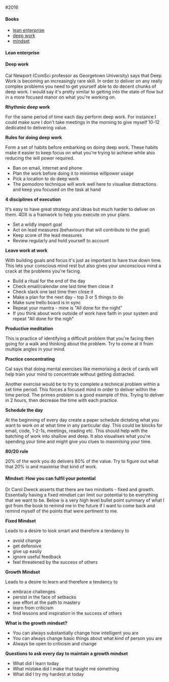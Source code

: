 
#2016

#### Books
- [lean enterprise](#lean-enterprise)
- [deep work](#deep-work)
- [mindset](#mindset-how-you-can-fulfil-your-potential)


#### Lean enterprise

#### Deep work

Cal Newport (ComSci professor as Georgetown University) says that Deep Work is becoming an increasingly rare skill. In order to deliver on any really complex problems you need to get yourself able to do decent chunks of deep work. I would say it's pretty similar to getting into the state of flow but in a more focused manor on what you're working on.

**Rhythmic deep work**

For the same period of time each day perform deep work.  For instance I could make sure I don't take meetings in the morning to give myself 10-12 dedicated to delivering value.  

**Rules for doing deep work**

Form a set of habits before embarking on doing deep work. These habits make it easier to keep focus on what you're trying to achieve while also reducing the will power required.

- Ban on email, internet and phone
- Plan the work before doing it to minimise willpower usage
- Pick a location to do deep work
- The pomodoro technique will work well here to visualise distractions and keep you focused on the task at hand

**4 disciplines of execution**

It's easy to have great strategy and ideas but much harder to deliver on them.  4DX is a framwork to help you execute on your plans.

- Set a wildly import goal
- Act on lead measures (behaviours that will contribute to the goal)
- Keep score of the lead measures
- Review regularly and hold yourself to account

**Leave work at work**

With building goals and focus it's just as important to have true down time. This lets your conscious mind rest but also gives your unconscious mind a crack at the problems you're facing.

- Build a ritual for the end of the day
 - Check email/calendar one last time then close it
 - Check slack one last time then close it
 - Make a plan for the next day - top 3 or 5 things to do
 - Make sure trello board is in sync
 - Repeat your mantra - mine is "All done for the night"
 - If you think about work outside of work have faith in your system and repeat "All done for the nigh"
 
**Productive meditation**

This is practice of identifying a difficult problem that you're facing then going for a walk and thinking about the problem.  Try to come at it from multiple angles in your mind.

**Practice concentrating**

Cal says that doing mental exercises like memorising a deck of cards will help train your mind to concentrate without getting distracted.

Another exercise would be to try to complete a technical problem within a set time period. This forces a focused mind in order to deliver within the time period.  The primes problem is a good example of this.  Trying to deliver in 2 hours, then decrease the time with each practice.

**Schedule the day**

At the beginning of every day create a paper schedule dictating what you want to work on at what time in any particular day. This could be blocks for email, code, 1-2-1s, meetings, reading etc.  This should help with the batching of work into shallow and deep. It also visualises what you're spending your time and might give you clues to maximising your time.

**80/20 rule**

20% of the work you do delivers 80% of the value.  Try to figure out what that 20% is and maximise that kind of work.
 


#### Mindset: How you can fulfil your potential

Dr Carol Dweck asserts that there are two mindsets - fixed and growth.  Essentially having a fixed mindset can limit our potential to be everything that we want to be.  Below is a very high level bullet point summary of what I got from the book to remind me in the future if I want to come back and remind myself of the points that were pertinent to me.

**Fixed Mindset**

Leads to a desire to look smart and therefore a tendancy to
- avoid change
- get defensive
- give up easily
- ignore useful feedback
- feel threatened by the success of others

**Growth Mindset**

Leads to a desire to learn and therefore a tendancy to
- embrace challenges
- persist in the face of setbacks
- see effort at the path to mastery
- learn from criticism
- find lessons and inspiration in the success of others
 
**What is the growth mindset?** 

- You can always substantially change how intelligent you are
- You can always change basic things about what kind of person you are
- Always be open to criticism and change

**Questions to ask every day to maintain a growth mindset**

- What did I learn today
- What mistake did I make that taught me something
- What did I try my hardest at today
 
